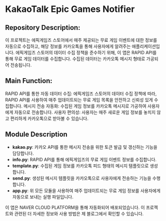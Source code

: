# KakaoTalk Epic Games Notifier
## Repository Description:

이 프로젝트는 에픽게임즈 스토어에서 매주 제공되는 무료 게임 이벤트에 대한 정보를 자동으로 수집하고, 해당 정보를 카카오톡을 통해 사용자에게 알려주는 애플리케이션입니다. 에픽게임즈 스토어의 데이터 수집 정책을 준수하기 위해, 이 앱은 RAPID API를 통해 무료 게임 데이터를 수집합니다. 수집된 데이터는 카카오톡 메시지 형태로 가공되어 전송됩니다.

## Main Function:

RAPID API를 통한 자동 데이터 수집: 에픽게임즈 스토어의 데이터 수집 정책에 따라, RAPID API를 사용하여 매주 업데이트되는 무료 게임 목록을 안전하고 신뢰성 있게 수집합니다.
메시지 전송 자동화: 수집된 게임 정보를 카카오톡 메시지로 가공하여 사용자에게 자동으로 전송합니다.
사용자 편의성: 사용자는 매주 새로운 게임 정보를 놓치지 않고 편리하게 카카오톡으로 받아볼 수 있습니다.

## Module Description
- **kakao.py**: 카카오 API를 통한 메시지 전송을 위한 토큰 발급 및 갱신하는 기능을 담당합니다.
- **info.py**: RAPID API를 통해 에픽게임즈의 무료 게임 이벤트 정보를 수집합니다.
- **template.py**: 수집된 게임 정보를 카카오톡 피드 형태의 메시지 템플릿으로 생성합니다.
- **send.py**: 생성된 메시지 템플릿을 카카오톡으로 사용자에게 전송하는 기능을 수행합니다.
- **app.py**: 위 모든 모듈을 사용하여 매주 업데이트되는 무료 게임 정보를 사용자에게 자동으로 보내는 실행 파일입니다.


이 앱은 NAVER CLOUD PLATFORM을 통해 자동화되어 배포되었습니다. 이 프로젝트와 관련된 더 자세한 정보와 사용 방법은 제 블로그에서 확인할 수 있습니다.
